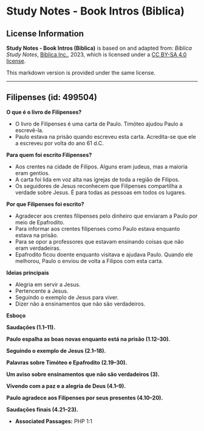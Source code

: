 # Study Notes - Book Intros (Biblica)

## License Information

**Study Notes - Book Intros (Biblica)** is based on and adapted from: _Biblica Study Notes_, [Biblica Inc.](https://www.biblica.com/), 2023, which is licensed under a [CC BY-SA 4.0 license](https://creativecommons.org/licenses/by-sa/4.0/legalcode.en).

This markdown version is provided under the same license.



--------------------------------

## Filipenses (id: 499504)

**O que é o livro de Filipenses?**

* O livro de Filipenses é uma carta de Paulo. Timóteo ajudou Paulo a escrevê\-la.
* Paulo estava na prisão quando escreveu esta carta. Acredita\-se que ele a escreveu por volta do ano 61 d.C.

**Para quem foi escrito Filipenses?**

* Aos crentes na cidade de Filipos. Alguns eram judeus, mas a maioria eram gentios.
* A carta foi lida em voz alta nas igrejas de toda a região de Filipos.
* Os seguidores de Jesus reconhecem que Filipenses compartilha a verdade sobre Jesus. É para todas as pessoas em todos os lugares.

**Por que Filipenses foi escrito?**

* Agradecer aos crentes filipenses pelo dinheiro que enviaram a Paulo por meio de Epafrodito.
* Para informar aos crentes filipenses como Paulo estava enquanto estava na prisão.
* Para se opor a professores que estavam ensinando coisas que não eram verdadeiras.
* Epafrodito ficou doente enquanto visitava e ajudava Paulo. Quando ele melhorou, Paulo o enviou de volta a Filipos com esta carta.

**Ideias principais**

* Alegria em servir a Jesus.
* Pertencente a Jesus.
* Seguindo o exemplo de Jesus para viver.
* Dizer não a ensinamentos que não são verdadeiros.

**Esboço**

**Saudações (1\.1–11\).**

**Paulo espalha as boas novas enquanto está na prisão (1\.12–30\).**

**Seguindo o exemplo de Jesus (2\.1–18\).**

**Palavras sobre Timóteo e Epafrodito (2\.19–30\).**

**Um aviso sobre ensinamentos que não são verdadeiros (3\).**

**Vivendo com a paz e a alegria de Deus (4\.1–9\).**

**Paulo agradece aos Filipenses por seus presentes (4\.10–20\).**

**Saudações finais (4\.21–23\).**

* **Associated Passages:** PHP 1:1

